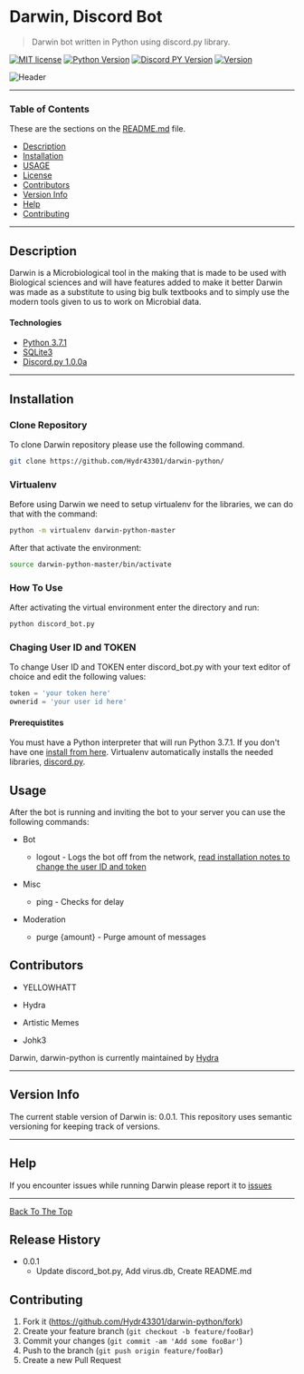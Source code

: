 # Darwin, Discord Bot
> Darwin bot written in Python using discord.py library.

[![MIT license](http://img.shields.io/badge/license-MIT-brightgreen.svg)](http://opensource.org/licenses/MIT) 
[![Python Version](https://img.shields.io/badge/Python-3.7.1-green.svg)](https://www.python.org/downloads/release/python-371/)
[![Discord PY Version](https://img.shields.io/badge/discord.py-1.0.0a-green.svg)](https://github.com/Rapptz/discord.py/tree/rewrite)
[![Version](https://img.shields.io/badge/version-0.0.1-blue.svg)](https://github.com/Hydr43301/darwin-python/)

![Header](https://camo.githubusercontent.com/6a1779d72cfc7c201252efb1fece317edf45f87e/68747470733a2f2f63646e2e646973636f72646170702e636f6d2f6174746163686d656e74732f3532393830373032383336353831393932352f3533303732363231323336303836333734352f756e6b6e6f776e2e706e67)

---

### Table of Contents 

These are the sections on the [README.md](https://github.com/YELLOWHATT/Darwin/blob/master/README.md) file. 

- [Description](#description)
- [Installation](#installation)
- [USAGE](#usage)  
- [License](LICENSE.md)
- [Contributors](#contributors) 
- [Version Info](#version-info)
- [Help](#help)  
- [Contributing](#contributing)

--- 

## Description 

Darwin is a Microbiological tool in the making that is made to be used with Biological sciences and will have features added to 
make it better Darwin was made as a substitute to using big bulk textbooks and to simply use the modern tools given to us to work 
on Microbial data. 

#### Technologies 

- [Python 3.7.1](https://www.python.org/downloads/release/python-371/) 
- [SQLite3](https://docs.python.org/3/library/sqlite3.html) 
- [Discord.py 1.0.0a](https://discordpy.readthedocs.io/en/rewrite/)

--- 

## Installation

### Clone Repository

To clone Darwin repository please use the following command. 

```bash 
git clone https://github.com/Hydr43301/darwin-python/
```

### Virtualenv

Before using Darwin we need to setup virtualenv for the libraries, we can do that with the command:
```bash
python -m virtualenv darwin-python-master
```
After that activate the environment:
```bash
source darwin-python-master/bin/activate
```

### How To Use 

After activating the virtual environment enter the directory and run:
```bash
python discord_bot.py
```

### Chaging User ID and TOKEN

To change User ID and TOKEN enter discord_bot.py with your text editor of choice and edit the following values:
```python
token = 'your token here'
ownerid = 'your user id here'
```

#### Prerequistites 

You must have a Python interpreter that will run Python 3.7.1. If you don't have one [install from here](https://www.python.org/downloads/release/python-371/).
Virtualenv automatically installs the needed libraries, [discord.py](https://discordpy.readthedocs.io/en/rewrite/).

## Usage 

After the bot is running and inviting the bot to your server you can use the following commands:
* Bot
  * logout - Logs the bot off from the network, [read installation notes to change the user ID and token](#installation)

* Misc
  * ping - Checks for delay
  
* Moderation
  * purge {amount} - Purge amount of messages

## Contributors 

- YELLOWHATT 

- Hydra 

- Artistic Memes 

- Johk3 

Darwin, darwin-python is currently maintained by [Hydra](https://github.com/Hydr43301/)

--- 

## Version Info 

The current stable version of Darwin is: 0.0.1. 
This repository uses semantic versioning for keeping track of versions.

--- 

## Help 

If you encounter issues while running Darwin please report it to [issues](https://github.com/Hydr43301/darwin-python/issues)

--- 

[Back To The Top](#Darwin) 

## Release History

* 0.0.1
    * Update discord_bot.py, Add virus.db, Create README.md


## Contributing

1. Fork it (<https://github.com/Hydr43301/darwin-python/fork>)
2. Create your feature branch (`git checkout -b feature/fooBar`)
3. Commit your changes (`git commit -am 'Add some fooBar'`)
4. Push to the branch (`git push origin feature/fooBar`)
5. Create a new Pull Request
